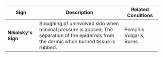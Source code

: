| Sign                | Description                                                                                                                                  | Related Conditions      |
| ------------------- | -------------------------------------------------------------------------------------------------------------------------------------------- | ----------------------- |
| **Nikolsky's Sign** | Sloughing of uninvolved skin when minimal pressure is applied; The separation of the epidermis from the dermis when burned tissue is rubbed. | Pemphis Vulgaris, Burns |
